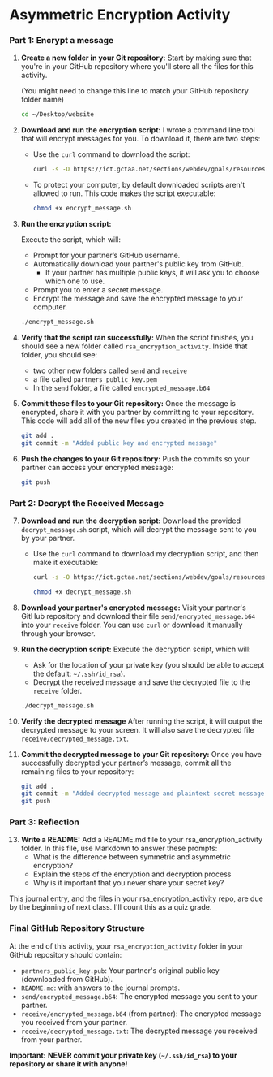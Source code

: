 # Asymmetric Encryption Activity

### Part 1: Encrypt a message

1. **Create a new folder in your Git repository:**
   Start by making sure that you're in your GitHub repository where you'll store all the files for this activity.

   (You might need to change this line to match your GitHub repository folder name)
      ```bash
      cd ~/Desktop/website 
      ```

2. **Download and run the encryption script:**
   I wrote a command line tool that will encrypt messages for you. To download it, there are two steps:

      - Use the `curl` command to download the script:
         ```bash
         curl -s -O https://ict.gctaa.net/sections/webdev/goals/resources/ssh_activity/encrypt_message.sh
         ```

      - To protect your computer, by default downloaded scripts aren't allowed to run. This code makes the script executable:

         ```bash
         chmod +x encrypt_message.sh
         ```

3. **Run the encryption script:**
   
      Execute the script, which will:
      - Prompt for your partner’s GitHub username.
      - Automatically download your partner's public key from GitHub.
         - If your partner has multiple public keys, it will ask you to choose which one to use.
      - Prompt you to enter a secret message.
      - Encrypt the message and save the encrypted message to your computer.

      ```bash
      ./encrypt_message.sh
      ```

4. **Verify that the script ran successfully:**
   When the script finishes, you should see a new folder called `rsa_encryption_activity`. Inside that folder, you should see:
      - two other new folders called `send` and `receive`
      - a file called `partners_public_key.pem`
      - In the `send` folder, a file called `encrypted_message.b64`

5. **Commit these files to your Git repository:**
   Once the message is encrypted, share it with you partner by committing to your repository. This code will add all of the new files you created in the previous step.
      ```bash
      git add .
      git commit -m "Added public key and encrypted message"
      ```

6. **Push the changes to your Git repository:**
   Push the commits so your partner can access your encrypted message:

      ```bash
      git push
      ```

### Part 2: Decrypt the Received Message

7. **Download and run the decryption script:**
   Download the provided `decrypt_message.sh` script, which will decrypt the message sent to you by your partner.

      - Use the `curl` command to download my decryption script, and then make it executable:

         ```bash
         curl -s -O https://ict.gctaa.net/sections/webdev/goals/resources/ssh_activity/decrypt_message.sh
         
         chmod +x decrypt_message.sh
         ```



8. **Download your partner's encrypted message:**
   Visit your partner's GitHub repository and download their file `send/encrypted_message.b64` into your `receive` folder. You can use `curl` or download it manually through your browser.

9. **Run the decryption script:**
   Execute the decryption script, which will:
      - Ask for the location of your private key (you should be able to accept the default: `~/.ssh/id_rsa`).
      - Decrypt the received message and save the decrypted file to the `receive` folder.

      ```bash
      ./decrypt_message.sh
      ```

10. **Verify the decrypted message**
   After running the script, it will output the decrypted message to your screen. It will also save the decrypted file `receive/decrypted_message.txt`.

11. **Commit the decrypted message to your Git repository:**
   Once you have successfully decrypted your partner’s message, commit all the remaining files to your repository:

      ```bash
      git add .
      git commit -m "Added decrypted message and plaintext secret message"
      git push
      ```

### Part 3: Reflection

13. **Write a README:**
Add a README.md file to your rsa_encryption_activity folder. In this file, use Markdown to answer these prompts:
      - What is the difference between symmetric and asymmetric encryption?
      - Explain the steps of the encryption and decryption process
      - Why is it important that you never share your secret key?

This journal entry, and the files in your rsa_encryption_activity repo, are due by the beginning of next class. I'll count this as a quiz grade.

### Final GitHub Repository Structure

At the end of this activity, your `rsa_encryption_activity` folder in your GitHub repository should contain:

- `partners_public_key.pub`: Your partner's original public key (downloaded from GitHub).
- `README.md`: with answers to the journal prompts.
- `send/encrypted_message.b64`: The encrypted message you sent to your partner.
- `receive/encrypted_message.b64` (from partner): The encrypted message you received from your partner.
- `receive/decrypted_message.txt`: The decrypted message you received from your partner.

**Important:** **NEVER commit your private key (`~/.ssh/id_rsa`) to your repository or share it with anyone!**
